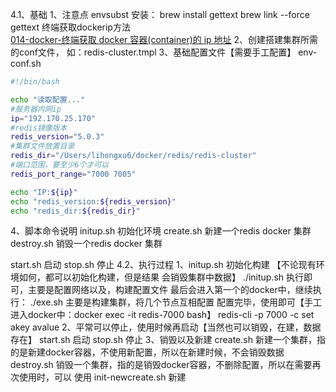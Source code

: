 4.1、基础
1、注意点
    envsubst 安装：
        brew install gettext 
        brew link --force gettext
    终端获取dockerip方法  
        [014-docker-终端获取 docker 容器(container)的 ip 地址](https://www.cnblogs.com/bjlhx/p/11918099.html)
2、创建搭建集群所需的conf文件，
    如：redis-cluster.tmpl
3、基础配置文件【需要手工配置】
    env-conf.sh
```bash
#!/bin/bash

echo "读取配置..."
#服务器内网ip
ip="192.170.25.170"
#redis镜像版本
redis_version="5.0.3"
#集群文件放置目录
redis_dir="/Users/lihongxu6/docker/redis/redis-cluster"
#端口范围，要至少6个才可以
redis_port_range="7000 7005"

echo "IP:${ip}"
echo "redis_version:${redis_version}"
echo "redis_dir:${redis_dir}"
```    
4、脚本命令说明
initup.sh   初始化环境
create.sh   新建一个redis docker 集群
destroy.sh  销毁一个redis docker 集群

start.sh            启动
stop.sh             停止
4.2、执行过程
1、initup.sh  初始化构建 【不论现有环境如何，都可以初始化构建，但是结果 会销毁集群中数据】
    ./initup.sh  执行即可，主要是配置网络以及，构建配置文件
    最后会进入第一个的docker中，继续执行：
        ./exe.sh  主要是构建集群，将几个节点互相配置
    配置完毕，使用即可【手工进入docker中：docker exec -it redis-7000 bash】
        redis-cli -p 7000 -c
        set akey avalue
2、平常可以停止，使用时候再启动【当然也可以销毁，在建，数据存在】
    start.sh            启动
    stop.sh             停止
3、销毁以及新建
    create.sh   新建一个集群，指的是新建docker容器，不使用新配置，所以在新建时候，不会销毁数据
    destroy.sh     销毁一个集群，指的是销毁docker容器，不删除配置，所以在需要再次使用时，可以 使用 init-newcreate.sh 新建
    